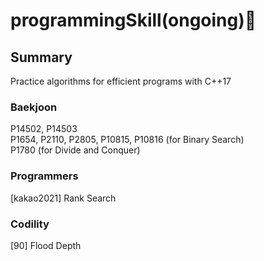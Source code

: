 # programmingSkill(ongoing):wrench:

## Summary

Practice algorithms for efficient programs with C++17

### Baekjoon

P14502, P14503<br>
P1654, P2110, P2805, P10815, P10816 (for Binary Search)<br>
P1780 (for Divide and Conquer)<br>

### Programmers

[kakao2021] Rank Search

### Codility

[90] Flood Depth
